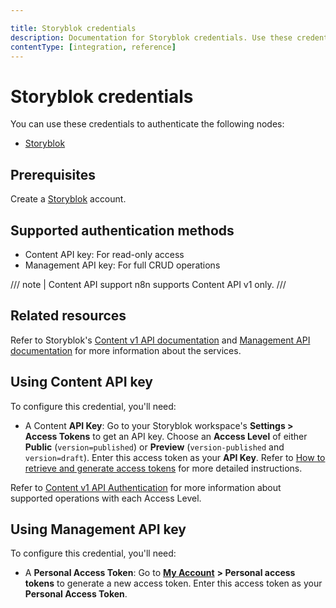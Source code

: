 ```yaml
---

title: Storyblok credentials
description: Documentation for Storyblok credentials. Use these credentials to authenticate Storyblok in n8n, a workflow automation platform.
contentType: [integration, reference]
---
```


# Storyblok credentials

You can use these credentials to authenticate the following nodes:

- [Storyblok](/integrations/builtin/app-nodes/n8n-nodes-base.storyblok.md)

## Prerequisites

Create a [Storyblok](https://www.storyblok.com/) account.

## Supported authentication methods

- Content API key: For read-only access
- Management API key: For full CRUD operations

/// note | Content API support
n8n supports Content API v1 only.
///

## Related resources

Refer to Storyblok's [Content v1 API documentation](https://www.storyblok.com/docs/api/content-delivery/v1) and [Management API documentation](https://www.storyblok.com/docs/api/management/getting-started/introduction) for more information about the services.

## Using Content API key

To configure this credential, you'll need:

- A Content **API Key**: Go to your Storyblok workspace's **Settings > Access Tokens** to get an API key. Choose an **Access Level** of either **Public** (`version=published`) or **Preview** (`version-published` and `version=draft`). Enter this access token as your **API Key**. Refer to [How to retrieve and generate access tokens](https://www.storyblok.com/faq/retrieve-and-generate-access-tokens) for more detailed instructions.

Refer to [Content v1 API Authentication](https://www.storyblok.com/docs/api/content-delivery/v1#topics/authentication) for more information about supported operations with each Access Level.

## Using Management API key

To configure this credential, you'll need:

- A **Personal Access Token**: Go to [**My Account**](https://app.storyblok.com/#!/me/account) **> Personal access tokens** to generate a new access token. Enter this access token as your **Personal Access Token**.

